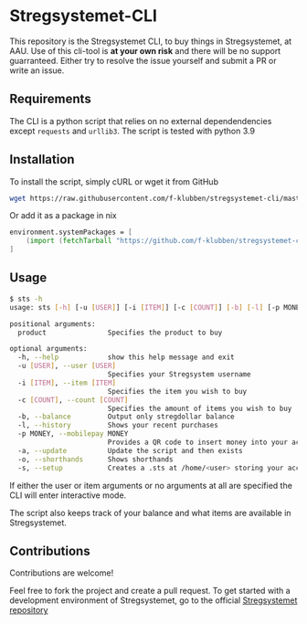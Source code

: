 # Stregsystemet-CLI

This repository is the Stregsystemet CLI, to buy things in Stregsystemet, at AAU.
Use of this cli-tool is **at your own risk** and there will be no support guarranteed. Either try to resolve the issue yourself and submit a PR or write an issue.
 
## Requirements

The CLI is a python script that relies on no external dependendencies except `requests` and `urllib3`. The script is tested with python 3.9

## Installation

To install the script, simply cURL or wget it from GitHub

```bash
wget https://raw.githubusercontent.com/f-klubben/stregsystemet-cli/master/main.py -O sts
```

Or add it as a package in nix

```nix
environment.systemPackages = [
	(import (fetchTarball "https://github.com/f-klubben/stregsystemet-cli/archive/master.tar.gz") {})
]
```

## Usage

```bash
$ sts -h
usage: sts [-h] [-u [USER]] [-i [ITEM]] [-c [COUNT]] [-b] [-l] [-p MONEY] [-a] [-o] [-s] [product]

positional arguments:
  product               Specifies the product to buy

optional arguments:
  -h, --help            show this help message and exit
  -u [USER], --user [USER]
                        Specifies your Stregsystem username
  -i [ITEM], --item [ITEM]
                        Specifies the item you wish to buy
  -c [COUNT], --count [COUNT]
                        Specifies the amount of items you wish to buy
  -b, --balance         Output only stregdollar balance
  -l, --history         Shows your recent purchases
  -p MONEY, --mobilepay MONEY
                        Provides a QR code to insert money into your account
  -a, --update          Update the script and then exists
  -o, --shorthands      Shows shorthands
  -s, --setup           Creates a .sts at /home/<user> storing your account username
```

If either the user or item arguments or no arguments at all are specified the CLI will enter interactive mode.

The script also keeps track of your balance and what items are available in Stregsystemet.

## Contributions

Contributions are welcome!

Feel free to fork the project and create a pull request. 
To get started with a development environment of Stregsystemet, go to the official [Stregsystemet repository](https://github.com/f-klubben/stregsystemet)
